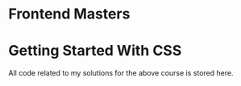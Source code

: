 # Frontend Masters

# Getting Started With CSS

All code related to my solutions for the above course is stored here.
